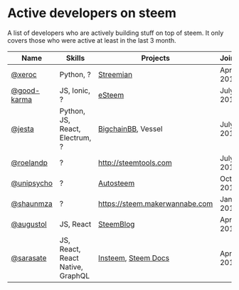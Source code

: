 # Active developers on steem

A list of developers who are actively building stuff on top of steem.
It only covers those who were active at least in the last 3 month.

Name | Skills | Projects | Joined
---- | ------ | -------- | ------
[@xeroc](https://steemit.com/@xeroc) | Python, ? | [Streemian](https://streemian.com)| April 2016
[@good-karma](http://steemit.com/@good-karma) | JS, Ionic, ? | [eSteem](http://esteem.ws) | July 2016
[@jesta](http://steemit.com/@jesta) | Python, JS, React, Electrum, ? | [BigchainBB](https://beta.bigchainbb.com), Vessel | July 2016
[@roelandp](http://steemit.com/@roelandp) | ? | http://steemtools.com | July 2016
[@unipsycho](http://steemit.com/@unipsycho) | ? | [Autosteem](https://autosteem.learnthis.ca) | Oct 2016
[@shaunmza](http://steemit.com/@shaunmza) | ? | https://steem.makerwannabe.com | Jan 2017
[@augustol](http://steemit.com/@augustol) | JS, React | [SteemBlog](https://github.com/SteemBlog/app) | April 2017
[@sarasate](http://steemit.com/@sarasate) | JS, React, React Native, GraphQL | [Insteem](http://www.insteem.com), [Steem Docs](https://www.steemdocs.com)| April 2017
